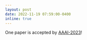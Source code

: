 ```yaml
---
layout: post
date: 2022-11-19 07:59:00-0400
inline: true
---
```


One paper is accepted by [AAAI-2023](https://aaai.org/Conferences/AAAI-23/)!
